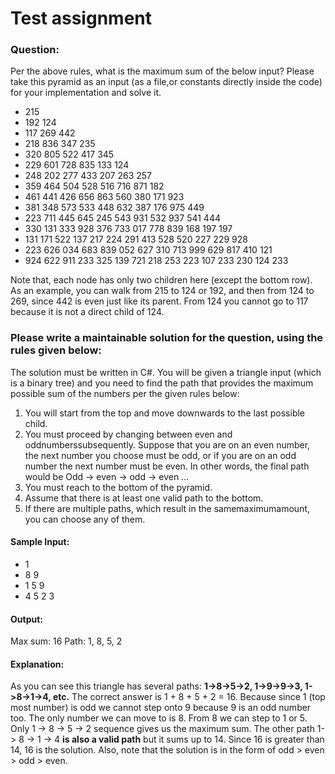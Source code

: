 # Test assignment

### Question:
Per the above rules, what is the maximum sum of the below input? Please take this pyramid as an
input (as a file,or constants directly inside the code) for your implementation and solve it.
* 215
* 192 124
* 117 269 442
* 218 836 347 235
* 320 805 522 417 345
* 229 601 728 835 133 124
* 248 202 277 433 207 263 257
* 359 464 504 528 516 716 871 182
* 461 441 426 656 863 560 380 171 923
* 381 348 573 533 448 632 387 176 975 449
* 223 711 445 645 245 543 931 532 937 541 444
* 330 131 333 928 376 733 017 778 839 168 197 197
* 131 171 522 137 217 224 291 413 528 520 227 229 928
* 223 626 034 683 839 052 627 310 713 999 629 817 410 121
* 924 622 911 233 325 139 721 218 253 223 107 233 230 124 233

Note that, each node has only two children here (except the bottom row). As an example, you can
walk from 215 to 124 or 192, and then from 124 to 269, since 442 is even just like its parent. From
124 you cannot go to 117 because it is not a direct child of 124.

### Please write a maintainable solution for the question, using the rules given below:
The solution must be written in C#.
You will be given a triangle input (which is a binary tree) and you need to find the path that provides
the maximum possible sum of the numbers per the given rules below:
1. You will start from the top and move downwards to the last possible child.
2. You must proceed by changing between even and oddnumberssubsequently. Suppose that
you are on an even number, the next number you choose must be odd, or if you are on an
odd number the next number must be even. In other words, the final path would be
Odd -> even -> odd -> even …
3. You must reach to the bottom of the pyramid.
4. Assume that there is at least one valid path to the bottom.
5. If there are multiple paths, which result in the samemaximumamount, you can choose any
of them.
#### Sample Input:
* 1
* 8 9
* 1 5 9
* 4 5 2 3
#### Output:
Max sum: 16
Path: 1, 8, 5, 2
#### Explanation:
As you can see this triangle has several paths: **1->8->5->2, 1->9->9->3, 1->8->1->4, etc.**
The correct answer is 1 + 8 + 5 + 2 = 16. Because since 1 (top most number) is odd we cannot step
onto 9 because 9 is an odd number too. The only number we can move to is 8. From 8 we can step
to 1 or 5. Only 1 -> 8 -> 5 -> 2 sequence gives us the maximum sum. The other path 1-> 8 -> 1 -> 4 **is
also a valid path** but it sums up to 14. Since 16 is greater than 14, 16 is the solution. Also, note that
the solution is in the form of odd > even > odd > even. 
